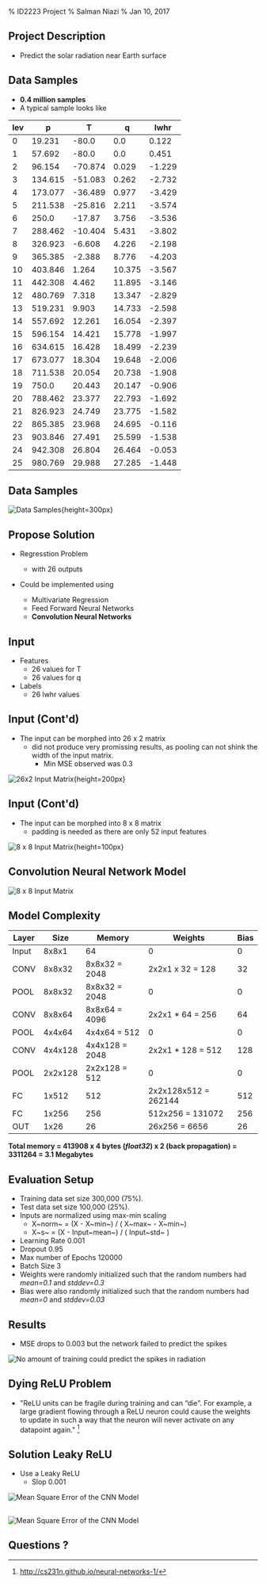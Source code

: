 % ID2223 Project
% Salman Niazi
% Jan 10,  2017

## Project Description
- Predict the solar radiation near Earth surface   

## Data Samples
- **0.4 million samples**
- A typical sample looks like

|lev|p|T|q|lwhr|
|---|---|---|---|---|
|0|19.231|-80.0|0.0|0.122|
|1|57.692|-80.0|0.0|0.451|
|2|96.154|-70.874|0.029|-1.229|
|3|134.615|-51.083|0.262|-2.732|
|4|173.077|-36.489|0.977|-3.429|
|5|211.538|-25.816|2.211|-3.574|
|6|250.0|-17.87|3.756|-3.536|
|7|288.462|-10.404|5.431|-3.802|
|8|326.923|-6.608|4.226|-2.198|
|9|365.385|-2.388|8.776|-4.203|
|10|403.846|1.264|10.375|-3.567|
|11|442.308|4.462|11.895|-3.146|
|12|480.769|7.318|13.347|-2.829|
|13|519.231|9.903|14.733|-2.598|
|14|557.692|12.261|16.054|-2.397|
|15|596.154|14.421|15.778|-1.997|
|16|634.615|16.428|18.499|-2.239|
|17|673.077|18.304|19.648|-2.006|
|18|711.538|20.054|20.738|-1.908|
|19|750.0|20.443|20.147|-0.906|
|20|788.462|23.377|22.793|-1.692|
|21|826.923|24.749|23.775|-1.582|
|22|865.385|23.968|24.695|-0.116|
|23|903.846|27.491|25.599|-1.538|
|24|942.308|26.804|26.464|-0.053|
|25|980.769|29.988|27.285|-1.448|


## Data Samples
![Data Samples](./img/samples.png){height=300px}

## Propose Solution
- Regresstion Problem
	- with 26 outputs

- Could be implemented using 
	- Multivariate Regression
	- Feed Forward Neural Networks
	- **Convolution Neural Networks**

## Input
- Features
	- 26 values for T
	- 26 values for q
- Labels 
	- 26 lwhr values

## Input (Cont'd)
- The input can be morphed into 26 x 2 matrix 
	- did not produce very promissing results, as pooling can not shink the width of the input matrix. 
		- Min MSE observed was 0.3

![26x2 Input Matrix](./img/26x2.png){height=200px}


## Input (Cont'd)
- The input can be morphed into 8 x 8 matrix 
	- padding is needed as there are only 52 input features 

![8 x 8 Input Matrix](./img/8x8.png){height=100px}

## Convolution Neural Network Model

![8 x 8 Input Matrix](./img/network.png)

## Model Complexity

|Layer|Size|Memory|Weights|Bias|
|-------|------------|-------------------------|-----------------------|----------------|
|Input|8x8x1|64|0|0|
|CONV|8x8x32|8x8x32 = 2048|2x2x1 x 32 = 128|32|
|POOL|8x8x32|8x8x32 = 2048|0|0|
|CONV|8x8x64|8x8x64 = 4096|2x2x1 * 64 = 256|64|
|POOL|4x4x64|4x4x64 = 512|0|0|
|CONV|4x4x128|4x4x128 = 2048|2x2x1 * 128 = 512|128|
|POOL|2x2x128|2x2x128 = 512|0|0|
|FC|1x512|512|2x2x128x512 = 262144|512|
|FC|1x256|256|512x256 = 131072|256|
|OUT|1x26|26|26x256 = 6656|26|

**Total memory  = 413908 x 4 bytes (*float32*) x 2 (back propagation) = 3311264 = 3.1 Megabytes**

## Evaluation Setup

- Training data set size 300,000 (75%). 
- Test data set size 100,000 (25%).
- Inputs are normalized using max-min scaling
	- X~norm~ = (X - X~min~) / ( X~max~ - X~min~)
	- X~s~ = (X - Input~mean~) / ( Input~std~ )
- Learning Rate 0.001
- Dropout 0.95
- Max number of Epochs 120000
- Batch Size 3
- Weights were randomly initialized such that the random numbers had *mean=0.1* and *stddev=0.3*
- Bias were also randomly initialized such that the random numbers had *mean=0* and *stddev=0.03* 

## Results

- MSE drops to 0.003 but the network failed to predict the spikes


![No amount of training could predict the spikes in radiation](./img/results-without-leaky.png)

## Dying ReLU Problem 

- "ReLU units can be fragile during training and can “die”. For example, a large gradient flowing through a ReLU neuron could cause the weights to update in such a way that the neuron will never activate on any datapoint again." [^dr]

[^dr]: http://cs231n.github.io/neural-networks-1/

## Solution Leaky ReLU

- Use a Leaky ReLU
	- Slop 0.001

![Mean Square Error of the CNN Model](./img/result2.png)

## 
![Mean Square Error of the CNN Model](./img/result1.png)

## Questions ?
